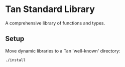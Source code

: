 # Tan Standard Library

A comprehensive library of functions and types.

## Setup

Move dynamic libraries to a Tan 'well-known' directory:

```sh
./install
```
